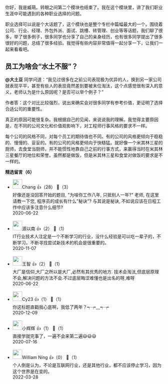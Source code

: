 你好，我是臧萌。转眼之间第二个模块也结束了。我在这个模块里，讲了我们职业生涯中可能遇到的各种职业选择的问题。

职业选择可以说是个大话题了，这个模块也是整个专栏中篇幅最大的一个。围绕着公司、行业、经理、外包外派、面试、跳槽、转管理、创业等等话题，我们聊了很多，举了很多例子，很多同学也分享了自己的亲身经历，也有很多同学提出了很多很好的问题，总结了很多经验。我觉得有些内容非常值得一起分享一下，让我们一起来看看吧。

## 员工为啥会“水土不服”？

**@大土豆** 同学问道：“我见过很多在之前公司表现极为优异的人，换到另一家公司就表现平平，甚至有些人的表现竟然差到要被末位淘汰，这个点感觉很有深入的意义，老师认为是什么原因呢？是否可以举个例子？”

作者答：这个对比比较强烈，说出来确实会对很多同学有参考价值，更证明了选择合适公司的重要性。

真正的原因可能很复杂。我根据自己的见闻，来说说我的理解。我觉得主要原因是，在不同的公司文化和价值观影响下，对工程师行事风格的要求不一样。

每个公司的风格不同，对每个员工的期待值也不同。有的公司的风格更倾向于稳稳的、慢慢的、妥妥的。有的公司的风格更倾向于快糙猛。就好像一个米其林三星的厨师，去食堂当厨师，并不能惯性地靠自己之前的行事方式，来赢得当时在米其林三星餐厅的地位和荣誉。虽然都是做饭，但是米其林三星和食堂对做饭的要求是不一样的。
<div><strong>精选留言（6）</strong></div><ul>
<li><img src="https://static001.geekbang.org/account/avatar/00/11/2b/1b/e88e33ba.jpg" width="30px"><span>Chang</span> 👍（28） 💬（3）<div>好像还是没回答开始的题目, &quot;为啥你工作八年, 只抵别人一年?&quot; 老师, 在这里请教一下您, 程序员的成长有什么&quot;秘诀&quot;? 与其说是秘诀, 不如说应该在日程工作中应该多注意什么细节?</div>2020-06-22</li><br/><li><img src="https://static001.geekbang.org/account/avatar/00/1b/ab/aa/4f20691d.jpg" width="30px"><span>源以南</span> 👍（2） 💬（1）<div>IT行业技术人注定是一个不断学习的行业，没什么经验是可以吃一辈子的，不断学习，不断寻找尝试新技术的机会是很重要的。</div>2020-11-07</li><br/><li><img src="https://static001.geekbang.org/account/avatar/00/10/79/69/5960a2af.jpg" width="30px"><span>王智</span> 👍（2） 💬（1）<div>大厂是信仰,大厂之所以是大厂,必然有其优秀的地方.
技术会淘汰,但底层原理不会,解决问题的方法不会.不过底层晦涩难懂也是出名的呀,难呀</div>2020-06-22</li><br/><li><img src="https://static001.geekbang.org/account/avatar/00/18/47/fd/895f0c27.jpg" width="30px"><span>Cy23</span> 👍（1） 💬（1）<div>你这标题直戳我心底啊，我低了两年？┭┮﹏┭┮</div>2020-12-09</li><br/><li><img src="https://static001.geekbang.org/account/avatar/00/12/27/1d/1cb36854.jpg" width="30px"><span>小辉辉</span> 👍（1） 💬（1）<div>直接学就完事了，一遍不会来第二遍😃😃😃</div>2020-07-16</li><br/><li><img src="https://static001.geekbang.org/account/avatar/00/18/4b/d7/f46c6dfd.jpg" width="30px"><span>William Ning</span> 👍（0） 💬（1）<div>个人倒是认为，不论是互联网行业，还是其他行业，都不应该停止学习，因为这个世界是在变的。</div>2022-03-28</li><br/>
</ul>